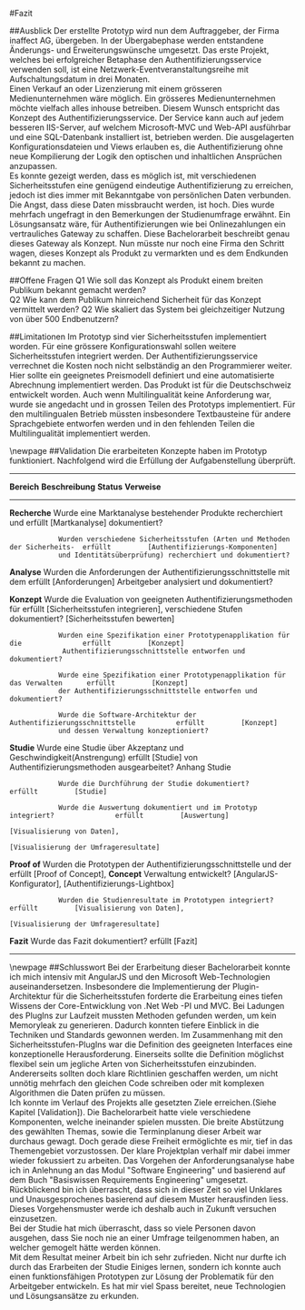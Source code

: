#Fazit


##Ausblick
Der erstellte Prototyp wird nun dem Auftraggeber, der Firma inaffect AG, übergeben. In der Übergabephase werden entstandene Änderungs- und Erweiterungswünsche umgesetzt. Das erste Projekt, welches bei erfolgreicher Betaphase den Authentifizierungsservice verwenden soll, ist eine Netzwerk-Eventveranstaltungsreihe mit Aufschaltungsdatum in drei Monaten.\
Einen Verkauf an oder Lizenzierung mit einem grösseren Medienunternehmen wäre möglich. Ein grösseres Medienunternehmen möchte vielfach  alles inhouse betreiben. Diesem Wunsch entspricht das Konzept des Authentifizierungsservice. Der Service kann auch auf jedem besseren IIS-Server, auf welchem Microsoft-MVC und Web-API ausführbar und eine SQL-Datenbank installiert ist, betrieben werden. Die ausgelagerten Konfigurationsdateien und Views erlauben es, die Authentifizierung ohne neue Kompilierung der Logik den optischen und inhaltlichen Ansprüchen anzupassen.
\
Es konnte gezeigt werden, dass es möglich ist, mit verschiedenen Sicherheitsstufen eine genügend eindeutige Authentifizierung zu erreichen, jedoch ist dies immer mit Bekanntgabe von persönlichen Daten verbunden. Die Angst, dass diese Daten missbraucht werden, ist hoch. Dies wurde mehrfach ungefragt in den Bemerkungen der Studienumfrage erwähnt. Ein Lösungsansatz wäre, für Authentifizierungen wie bei Onlinezahlungen ein vertrauliches Gateway zu schaffen. Diese Bachelorarbeit beschreibt genau dieses Gateway als Konzept. Nun müsste nur noch eine Firma den Schritt wagen, dieses Konzept als Produkt zu vermarkten und es dem Endkunden bekannt zu machen.


##Offene Fragen
Q1 Wie soll das Konzept als Produkt einem breiten Publikum bekannt gemacht werden? \
Q2 Wie kann dem Publikum hinreichend Sicherheit für das Konzept vermittelt werden?
Q2 Wie skaliert das System bei gleichzeitiger Nutzung von über 500 Endbenutzern?

##Limitationen
Im Prototyp sind vier Sicherheitsstufen implementiert worden. Für eine grössere Konfigurationswahl sollen weitere Sicherheitsstufen integriert werden. Der Authentifizierungsservice verrechnet die Kosten noch nicht selbständig an den Programmierer weiter. Hier sollte ein geeignetes Preismodell definiert und eine automatisierte Abrechnung implementiert werden. Das Produkt ist für die Deutschschweiz entwickelt worden. Auch wenn Multilingualität keine Anforderung war, wurde sie angedacht und in grossen Teilen des Prototyps implementiert. Für den multilingualen Betrieb müssten insbesondere Textbausteine für andere Sprachgebiete entworfen werden und in den fehlenden Teilen die Multilingualität implementiert werden. 


\newpage
##Validation
Die erarbeiteten Konzepte haben im Prototyp funktioniert. Nachfolgend wird die Erfüllung der Aufgabenstellung überprüft.

------------------------------------------------------------------------------------------------------------------------------------	
__Bereich__		__Beschreibung__															__Status__  	__Verweise__
-------------	---------------------------------------------------------------------------	--------------- ------------------------
__Recherche__ 	Wurde eine Marktanalyse bestehender Produkte recherchiert und 				erfüllt     	[Martkanalyse]
				dokumentiert?		
				
				Wurden verschiedene Sicherheitsstufen (Arten und Methoden der Sicherheits- 	erfüllt     	[Authentifizierungs-Komponenten]           
				und Identitätsüberprüfung) recherchiert und dokumentiert?						
																											
__Analyse__     Wurden die Anforderungen der Authentifizierungsschnittstelle mit dem 		erfüllt     	[Anforderungen]
				Arbeitgeber analysiert und dokumentiert? 	                                            	
																											
__Konzept__		Wurde die Evaluation von geeigneten Authentifizierungsmethoden für 			erfüllt     	[Sicherheitsstufen integrieren],
				verschiedene Stufen dokumentiert?	                                                    	[Sicherheitsstufen bewerten]
																											
				Wurden eine Spezifikation einer Prototypenapplikation für die				erfüllt     	[Konzept]
				 Authentifizierungsschnittstelle entworfen und dokumentiert?	                        	
																											
				Wurde eine Spezifikation einer Prototypenapplikation für das Verwalten		erfüllt     	[Konzept]            
				der Authentifizierungsschnittstelle entworfen und dokumentiert?	                					
																											
				Wurde die Software-Architektur der Authentifizierungsschnittstelle 			erfüllt     	[Konzept]   
				und dessen Verwaltung konzeptioniert?                                                   	
																											
__Studie__		Wurde eine Studie über Akzeptanz und Geschwindigkeit(Anstrengung)			erfüllt     	[Studie]
				von Authentifizierungsmethoden ausgearbeitet?                                           	Anhang Studie
																											
				Wurde die Durchführung der Studie dokumentiert?								erfüllt     	[Studie]
																											
				Wurde die Auswertung dokumentiert und im Prototyp integriert?				erfüllt     	[Auswertung]
																											[Visualisierung von Daten],
																											[Visualisierung der Umfrageresultate]
																											
__Proof of__	Wurden die Prototypen der Authentifizierungsschnittstelle und der 			erfüllt     	[Proof of Concept],
__Concept__		Verwaltung entwickelt?                                                                   	[AngularJS-Konfigurator],
																											[Authentifizierungs-Lightbox]
																											
				Wurden die Studienresultate im Prototypen integriert?						erfüllt     	[Visualisierung von Daten],
																											[Visualisierung der Umfrageresultate]
																											
__Fazit__		Wurde das Fazit dokumentiert?												erfüllt			[Fazit]				
----------------------------------------------------------------------------------------------------------- ---------------------
	
\newpage
##Schlusswort
Bei der Erarbeitung dieser Bachelorarbeit konnte ich mich intensiv mit AngularJS und den Microsoft Web-Technologien auseinandersetzen. Insbesondere die Implementierung der Plugin-Architektur für die Sicherheitsstufen forderte die Erarbeitung eines tiefen Wissens der Core-Entwicklung von .Net Web -PI und MVC. Bei Ladungen des PlugIns zur Laufzeit mussten Methoden gefunden werden, um kein Memoryleak zu generieren. Dadurch konnten tiefere Einblick in die Techniken und Standards gewonnen werden. Im Zusammenhang mit den Sicherheitsstufen-PlugIns war die Definition des geeigneten Interfaces eine konzeptionelle Herausforderung. Einerseits sollte die Definition möglichst flexibel sein um jegliche Arten von Sicherheitsstufen einzubinden. Andererseits sollten doch klare Richtlinien geschaffen werden, um nicht unnötig mehrfach den gleichen Code schreiben oder mit komplexen Algorithmen die Daten prüfen zu müssen. \
Ich konnte im Verlauf des Projekts alle gesetzten Ziele erreichen.(Siehe Kapitel [Validation]). Die Bachelorarbeit hatte viele verschiedene Komponenten, welche ineinander spielen mussten. Die breite Abstützung des gewählten Themas, sowie die Terminplanung dieser Arbeit war durchaus gewagt. Doch gerade diese Freiheit ermöglichte es mir, tief in das Themengebiet vorzustossen. Der klare Projektplan verhalf mir dabei immer wieder fokussiert zu arbeiten.
Das Vorgehen der Anforderungsanalyse habe ich in Anlehnung an das Modul "Software Engineering" und basierend auf dem Buch "Basiswissen Requirements Engineering" umgesetzt. Rückblickend bin ich überrascht, dass sich in dieser Zeit so viel Unklares und Unausgesprochenes basierend auf diesem Muster herausfinden liess. Dieses Vorgehensmuster werde ich deshalb auch in Zukunft versuchen einzusetzen.\
Bei der Studie hat mich überrascht, dass so viele Personen davon ausgehen, dass Sie noch nie an einer Umfrage teilgenommen haben, an welcher gemogelt hätte werden können.\
Mit dem Resultat meiner Arbeit bin ich sehr zufrieden. Nicht nur durfte ich durch das Erarbeiten der Studie Einiges lernen, sondern ich konnte auch einen funktionsfähigen Prototypen zur Lösung der Problematik für den Arbeitgeber entwickeln. Es hat mir viel Spass bereitet, neue Technologien und Lösungsansätze zu erkunden.
